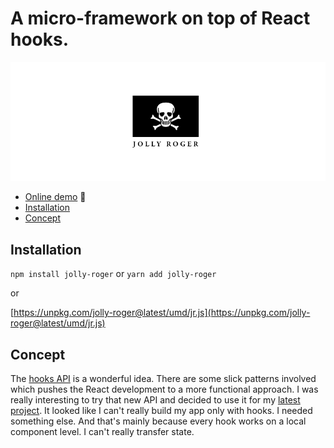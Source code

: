 # A micro-framework on top of React hooks.

![Jolly Roger](jollyroger.png)

* [Online demo](https://poet.codes/e/gnlV6me2xfQ) :rocket:
* [Installation](#installation)
* [Concept](#Concept)

## Installation

`npm install jolly-roger` or `yarn add jolly-roger`

or

[https://unpkg.com/jolly-roger@latest/umd/jr.js](https://unpkg.com/jolly-roger@latest/umd/jr.js)

## Concept

The [hooks API](https://reactjs.org/docs/hooks-reference.html) is a wonderful idea. There are some slick patterns involved which pushes the React development to a more functional approach. I was really interesting to try that new API and decided to use it for my [latest project](https://igit.dev). It looked like I can't really build my app only with hooks. I needed something else. And that's mainly because every hook works on a local component level. I can't really transfer state.


